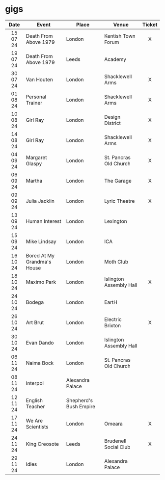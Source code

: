 # gigs
|Date|Event|Place|Venue|Ticket|
|:--:|-----|----|-----|:----:|
|15 07 24|Death From Above 1979|London|Kentish Town Forum|X|
|19 07 24|Death From Above 1979|Leeds|Academy|
|30 07 24|Van Houten|London|Shacklewell Arms|X|
|01 08 24|Personal Trainer|London|Shacklewell Arms|X|
|10 08 24|Girl Ray|London|Design District|X|
|14 08 24|Girl Ray|London|Shacklewell Arms|X|
|04 09 24|Margaret Glaspy|London|St. Pancras Old Church|X|
|06 09 24|Martha|London|The Garage|X|
|09 09 24|Julia Jacklin|London|Lyric Theatre|X|
|13 09 24|Human Interest|London|Lexington|
|15 09 24|Mike Lindsay|London|ICA|
|16 10 24|Bored At My Grandma's House|London|Moth Club|
|18 10 24|Maximo Park|London|Islington Assembly Hall|X|
|24 10 24|Bodega|London|EartH|
|26 10 24|Art Brut|London|Electric Brixton|X|
|30 10 24|Evan Dando|London|Islington Assembly Hall|
|06 11 24|Naima Bock|London|St. Pancras Old Church|
|08 11 24|Interpol|Alexandra Palace|
|12 11 24|English Teacher|Shepherd's Bush Empire|
|17 11 24|We Are Scientists|London|Omeara|X|
|24 11 24|King Creosote|Leeds|Brudenell Social Club|X|
|29 11 24|Idles|London|Alexandra Palace|
